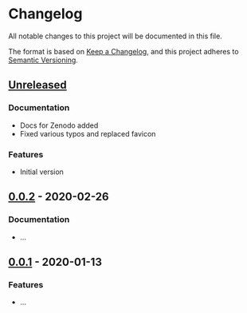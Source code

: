 # Changelog

All notable changes to this project will be documented in this file.

The format is based on [Keep a Changelog](https://keepachangelog.com/en/1.0.0/),
and this project adheres to [Semantic Versioning](https://semver.org/spec/v2.0.0.html).

## [Unreleased](https://github.com/DHBern/dhbern.github.io/compare/...HEAD)

### Documentation

- Docs for Zenodo added
- Fixed various typos and replaced favicon

### Features

- Initial version

## [0.0.2](https://github.com/DHBern/dhbern.github.io/compare/v0.0.1...v0.0.2) - 2020-02-26

### Documentation

- ...

## [0.0.1](https://github.com/DHBern/dhbern.github.io/releases/tag/v0.0.1) - 2020-01-13

### Features

- ...
